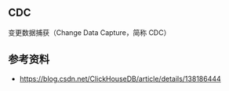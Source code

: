 ## CDC

变更数据捕获（Change Data Capture，简称 CDC）

## 参考资料

- <https://blog.csdn.net/ClickHouseDB/article/details/138186444>